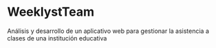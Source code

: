 # WeeklystTeam
Análisis y desarrollo de un aplicativo web para gestionar la asistencia a clases de una institución educativa
